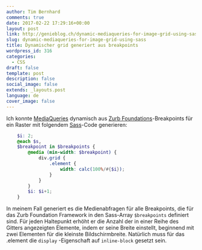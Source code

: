 ```yaml
---
author: Tim Bernhard
comments: true
date: 2017-02-22 17:29:16+00:00
layout: post
link: http://genieblog.ch/dynamic-mediaqueries-for-image-grid-using-sass/
slug: dynamic-mediaqueries-for-image-grid-using-sass
title: Dynamischer grid generiert aus breakpoints
wordpress_id: 316
categories:
  - CSS
draft: false
template: post
description: false
social_image: false
extends: _layouts.post
language: de
cover_image: false
---
```


Ich konnte [MediaQueries](https://wiki.selfhtml.org/wiki/CSS/Media_Queries) dynamisch aus [Zurb Foundations](http://foundation.zurb.com/sites/docs/media-queries.html)-Breakpoints für ein Raster mit folgendem [Sass](http://sass-lang.com)-Code generieren:

```scss
    $i: 2;
    @each $s,
    $breakpoint in $breakpoints {
        @media (min-width: $breakpoint) {
            div.grid {
                .element {
                    width: calc(100%/#{$i});
                }
            }
        }
        $i: $i+1;
    }
```

In meinem Fall generiert es die Medienabfragen für alle Breakpoints, die für das Zurb Foundation Framework in den Sass-Array `$breakpoints` definiert sind.
Für jeden Haltepunkt erhöht er die Anzahl der in einer Reihe des Gitters angezeigten Elemente, indem er seine Breite einstellt, beginnend mit zwei Elementen für die kleinste Bildschirmbreite.
Natürlich muss für das .element die `display` -Eigenschaft auf `inline-block` gesetzt sein.
